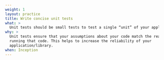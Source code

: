```yaml
---
weight: 1
layout: practice
title: Write concise unit tests
what: >
  Unit tests should be small tests to test a single “unit” of your application.
why: >
  Unit tests ensure that your assumptions about your code match the reality of
  running that code. This helps to increase the reliability of your
  application/library.
when: Inception
---
```

